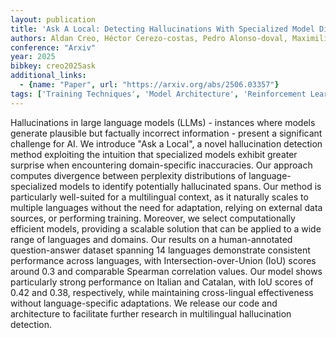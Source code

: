 ```yaml
---
layout: publication
title: 'Ask A Local: Detecting Hallucinations With Specialized Model Divergence'
authors: Aldan Creo, Héctor Cerezo-costas, Pedro Alonso-doval, Maximiliano Hormazábal-lagos
conference: "Arxiv"
year: 2025
bibkey: creo2025ask
additional_links:
  - {name: "Paper", url: "https://arxiv.org/abs/2506.03357"}
tags: ['Training Techniques', 'Model Architecture', 'Reinforcement Learning']
---
```

Hallucinations in large language models (LLMs) - instances where models generate plausible but factually incorrect information - present a significant challenge for AI.
  We introduce "Ask a Local", a novel hallucination detection method exploiting the intuition that specialized models exhibit greater surprise when encountering domain-specific inaccuracies. Our approach computes divergence between perplexity distributions of language-specialized models to identify potentially hallucinated spans. Our method is particularly well-suited for a multilingual context, as it naturally scales to multiple languages without the need for adaptation, relying on external data sources, or performing training. Moreover, we select computationally efficient models, providing a scalable solution that can be applied to a wide range of languages and domains.
  Our results on a human-annotated question-answer dataset spanning 14 languages demonstrate consistent performance across languages, with Intersection-over-Union (IoU) scores around 0.3 and comparable Spearman correlation values. Our model shows particularly strong performance on Italian and Catalan, with IoU scores of 0.42 and 0.38, respectively, while maintaining cross-lingual effectiveness without language-specific adaptations. We release our code and architecture to facilitate further research in multilingual hallucination detection.
